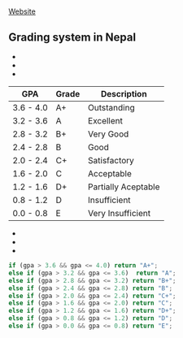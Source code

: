 # 
[Website](https://manish404.github.io/whatgradeismyGPA/)

## Grading system in Nepal

* 
* 
* 

| GPA | Grade | Description |
--- | --- | ---
| 3.6 - 4.0 | A+ | Outstanding |
| 3.2 - 3.6 | A | Excellent |
| 2.8 - 3.2 | B+ | Very Good |
| 2.4 - 2.8 | B | Good |
| 2.0 - 2.4 | C+ | Satisfactory |
| 1.6 - 2.0 | C | Acceptable |
| 1.2 - 1.6 | D+ | Partially Aceptable |
| 0.8 - 1.2 | D | Insufficient |
| 0.0 - 0.8 | E | Very Insufficient |


* 
* 
* 

```js
if (gpa > 3.6 && gpa <= 4.0) return "A+";
else if (gpa > 3.2 && gpa <= 3.6)  return "A";
else if (gpa > 2.8 && gpa <= 3.2) return "B+";
else if (gpa > 2.4 && gpa <= 2.8) return "B";
else if (gpa > 2.0 && gpa <= 2.4) return "C+";
else if (gpa > 1.6 && gpa <= 2.0) return "C";
else if (gpa > 1.2 && gpa <= 1.6) return "D+";
else if (gpa > 0.8 && gpa <= 1.2) return "D";
else if (gpa > 0.0 && gpa <= 0.8) return "E";
```